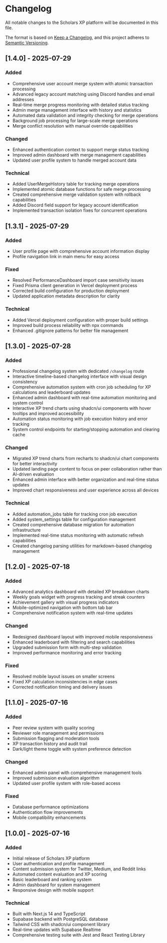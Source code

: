# Changelog

All notable changes to the Scholars XP platform will be documented in this file.

The format is based on [Keep a Changelog](https://keepachangelog.com/en/1.0.0/),
and this project adheres to [Semantic Versioning](https://semver.org/spec/v2.0.0.html).

## [1.4.0] - 2025-07-29

### Added
- Comprehensive user account merge system with atomic transaction processing
- Advanced legacy account matching using Discord handles and email addresses
- Real-time merge progress monitoring with detailed status tracking
- Admin merge management interface with history and statistics
- Automated data validation and integrity checking for merge operations
- Background job processing for large-scale merge operations
- Merge conflict resolution with manual override capabilities

### Changed
- Enhanced authentication context to support merge status tracking
- Improved admin dashboard with merge management capabilities
- Updated user profile system to handle merged account data

### Technical
- Added UserMergeHistory table for tracking merge operations
- Implemented atomic database functions for safe merge processing
- Created comprehensive merge validation system with rollback capabilities
- Added Discord field support for legacy account identification
- Implemented transaction isolation fixes for concurrent operations

## [1.3.1] - 2025-07-29

### Added
- User profile page with comprehensive account information display
- Profile navigation link in main menu for easy access

### Fixed
- Resolved PerformanceDashboard import case sensitivity issues
- Fixed Prisma client generation in Vercel deployment process
- Corrected build configuration for production deployment
- Updated application metadata description for clarity

### Technical
- Added Vercel deployment configuration with proper build settings
- Improved build process reliability with npx commands
- Enhanced .gitignore patterns for better file management

## [1.3.0] - 2025-07-28

### Added
- Professional changelog system with dedicated `/changelog` route
- Interactive timeline-based changelog interface with visual design consistency
- Comprehensive automation system with cron job scheduling for XP calculations and leaderboard updates
- Enhanced admin dashboard with real-time automation monitoring and system control
- Interactive XP trend charts using shadcn/ui components with hover tooltips and improved accessibility
- Automation status monitoring with job execution history and error tracking
- System control endpoints for starting/stopping automation and clearing cache

### Changed
- Migrated XP trend charts from recharts to shadcn/ui chart components for better interactivity
- Updated landing page content to focus on peer collaboration rather than AI-driven evaluation
- Enhanced admin interface with better organization and real-time status updates
- Improved chart responsiveness and user experience across all devices

### Technical
- Added automation_jobs table for tracking cron job execution
- Added system_settings table for configuration management
- Created comprehensive database migration for automation infrastructure
- Implemented real-time status monitoring with automatic refresh capabilities
- Created changelog parsing utilities for markdown-based changelog management


## [1.2.0] - 2025-07-18

### Added
- Advanced analytics dashboard with detailed XP breakdown charts
- Weekly goals widget with progress tracking and streak counters
- Achievement gallery with visual progress indicators
- Mobile-optimized navigation with bottom tab bar
- Comprehensive notification system with real-time updates

### Changed
- Redesigned dashboard layout with improved mobile responsiveness
- Enhanced leaderboard with filtering and search capabilities
- Upgraded submission form with multi-step validation
- Improved performance monitoring and error tracking

### Fixed
- Resolved mobile layout issues on smaller screens
- Fixed XP calculation inconsistencies in edge cases
- Corrected notification timing and delivery issues

## [1.1.0] - 2025-07-16

### Added
- Peer review system with quality scoring
- Reviewer role management and permissions
- Submission flagging and moderation tools
- XP transaction history and audit trail
- Dark/light theme toggle with system preference detection

### Changed
- Enhanced admin panel with comprehensive management tools
- Improved submission evaluation algorithm
- Updated user profile system with role-based access

### Fixed
- Database performance optimizations
- Authentication flow improvements
- Mobile compatibility enhancements

## [1.0.0] - 2025-07-16

### Added
- Initial release of Scholars XP platform
- User authentication and profile management
- Content submission system for Twitter, Medium, and Reddit links
- Automated content evaluation and XP scoring
- Basic leaderboard and ranking system
- Admin dashboard for system management
- Responsive design with mobile support

### Technical
- Built with Next.js 14 and TypeScript
- Supabase backend with PostgreSQL database
- Tailwind CSS with shadcn/ui component library
- Real-time updates with Supabase Realtime
- Comprehensive testing suite with Jest and React Testing Library
